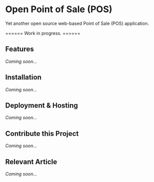 # Open Point of Sale (POS)


Yet another open source web-based Point of Sale (POS) application.

====== Work in progress. ======

## Features 
_Coming soon..._


## Installation
_Coming soon..._


## Deployment & Hosting
_Coming soon..._


## Contribute this Project
_Coming soon..._


## Relevant Article
_Coming soon..._
